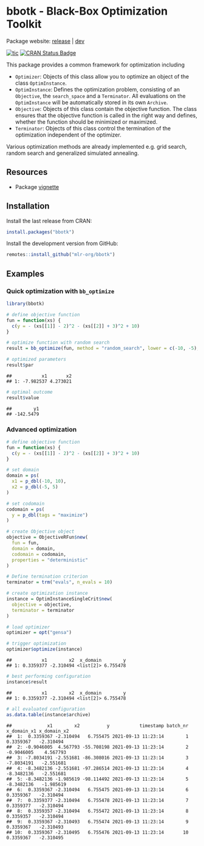 
# bbotk - Black-Box Optimization Toolkit

Package website: [release](https://bbotk.mlr-org.com/) |
[dev](https://bbotk.mlr-org.com/dev/)

<!-- badges: start -->

[![tic](https://github.com/mlr-org/bbotk/workflows/tic/badge.svg?branch=main)](https://github.com/mlr-org/bbotk/actions)
[![CRAN Status
Badge](https://www.r-pkg.org/badges/version-ago/bbotk)](https://cran.r-project.org/package=bbotk)
<!-- badges: end -->

This package provides a common framework for optimization including

  - `Optimizer`: Objects of this class allow you to optimize an object
    of the class `OptimInstance`.
  - `OptimInstance`: Defines the optimization problem, consisting of an
    `Objective`, the `search_space` and a `Terminator`. All evaluations
    on the `OptimInstance` will be automatically stored in its own
    `Archive`.
  - `Objective`: Objects of this class contain the objective function.
    The class ensures that the objective function is called in the right
    way and defines, whether the function should be minimized or
    maximized.
  - `Terminator`: Objects of this class control the termination of the
    optimization independent of the optimizer.

Various optimization methods are already implemented e.g. grid search,
random search and generalized simulated annealing.

## Resources

  - Package
    [vignette](https://CRAN.R-project.org/package=bbotk/vignettes/bbotk.html)

## Installation

Install the last release from CRAN:

``` r
install.packages("bbotk")
```

Install the development version from GitHub:

``` r
remotes::install_github("mlr-org/bbotk")
```

## Examples

### Quick optimization with `bb_optimize`

``` r
library(bbotk)

# define objective function
fun = function(xs) {
  c(y = - (xs[[1]] - 2)^2 - (xs[[2]] + 3)^2 + 10)
}

# optimize function with random search
result = bb_optimize(fun, method = "random_search", lower = c(-10, -5), upper = c(10, 5), max_evals = 100)

# optimized parameters
result$par
```

    ##           x1       x2
    ## 1: -7.982537 4.273021

``` r
# optimal outcome
result$value
```

    ##        y1 
    ## -142.5479

### Advanced optimization

``` r
# define objective function
fun = function(xs) {
  c(y = - (xs[[1]] - 2)^2 - (xs[[2]] + 3)^2 + 10)
}

# set domain
domain = ps(
  x1 = p_dbl(-10, 10),
  x2 = p_dbl(-5, 5)
)

# set codomain
codomain = ps(
  y = p_dbl(tags = "maximize")
)

# create Objective object
objective = ObjectiveRFun$new(
  fun = fun,
  domain = domain,
  codomain = codomain,
  properties = "deterministic"
)

# Define termination criterion
terminator = trm("evals", n_evals = 10)

# create optimization instance
instance = OptimInstanceSingleCrit$new(
  objective = objective,
  terminator = terminator
)

# load optimizer
optimizer = opt("gensa")

# trigger optimization
optimizer$optimize(instance)
```

    ##           x1        x2  x_domain        y
    ## 1: 0.3359377 -2.310494 <list[2]> 6.755478

``` r
# best performing configuration
instance$result
```

    ##           x1        x2  x_domain        y
    ## 1: 0.3359377 -2.310494 <list[2]> 6.755478

``` r
# all evaluated configuration
as.data.table(instance$archive)
```

    ##             x1        x2          y           timestamp batch_nr x_domain_x1 x_domain_x2
    ##  1:  0.3359367 -2.310494   6.755475 2021-09-13 11:23:14        1   0.3359367   -2.310494
    ##  2: -0.9046005  4.567793 -55.708198 2021-09-13 11:23:14        2  -0.9046005    4.567793
    ##  3: -7.8034191 -2.551681 -86.308016 2021-09-13 11:23:14        3  -7.8034191   -2.551681
    ##  4: -8.3482136 -2.551681 -97.286514 2021-09-13 11:23:14        4  -8.3482136   -2.551681
    ##  5: -8.3482136 -1.985619 -98.114492 2021-09-13 11:23:14        5  -8.3482136   -1.985619
    ##  6:  0.3359367 -2.310494   6.755475 2021-09-13 11:23:14        6   0.3359367   -2.310494
    ##  7:  0.3359377 -2.310494   6.755478 2021-09-13 11:23:14        7   0.3359377   -2.310494
    ##  8:  0.3359357 -2.310494   6.755472 2021-09-13 11:23:14        8   0.3359357   -2.310494
    ##  9:  0.3359367 -2.310493   6.755474 2021-09-13 11:23:14        9   0.3359367   -2.310493
    ## 10:  0.3359367 -2.310495   6.755476 2021-09-13 11:23:14       10   0.3359367   -2.310495
